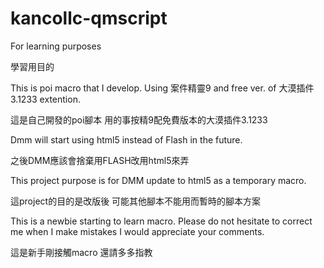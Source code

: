 # kancollc-qmscript
For learning purposes

學習用目的


This is poi macro that I develop. Using 案件精靈9 and free ver. of 大漠插件3.1233 extention.

這是自己開發的poi腳本 用的事按精9配免費版本的大漠插件3.1233


Dmm will start using html5 instead of Flash in the future.

之後DMM應該會捨棄用FLASH改用html5來弄


This project purpose is for DMM update to html5 as a temporary macro.

這project的目的是改版後 可能其他腳本不能用而暫時的腳本方案


This is a newbie starting to learn macro. Please do not hesitate to correct me when I make mistakes I would appreciate your comments.

這是新手剛接觸macro 還請多多指教
